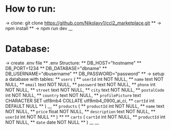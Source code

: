 # How to run:

-> clone: git clone https://github.com/Nikolayy1/ccl2_marketplace.git **
-> npm install **
-> npm run dev \_\_

# Database:

-> create .env file **
.env Structure: **
DB_HOST="hostname" **
DB_PORT=1234 **
DB_DATABASE="dbname" **
DB_USERNAME="dbusername" **
DB_PASSWORD="password" **
-> setup a database with tables: **
`users` ( **
`userId` int NOT NULL, **
`name` text NOT NULL, **
`email` text NOT NULL, **
`password` text NOT NULL, **
`phone` int NOT NULL, **
`street` text NOT NULL, **
`city` text NOT NULL, **
`postalCode` int NOT NULL, **
`country` text NOT NULL, **
`profilePicture` text CHARACTER SET utf8mb4 COLLATE utf8mb4_0900_ai_ci, **
`cartId` int DEFAULT NULL **
) \_\_
**
`products` ( **
`productId` int NOT NULL, **
`name` text NOT NULL, **
`price` float NOT NULL, **
`description` text NOT NULL, **
`userId` int NOT NULL **
) **
**
`carts` (
`cartId` int NOT NULL, **
`productId` int NOT NULL, **
`date` date NOT NULL **
) \_\_
\_\_
